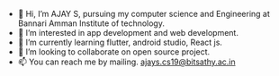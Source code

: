 - 👋 Hi, I’m AJAY S, pursuing my computer science and Engineering at Bannari Amman Institute of technology. 
- 👀 I’m interested in app development and web development. 
- 🌱 I’m currently learning flutter, android studio, React js.
- 💞️ I’m looking to collaborate on open source project. 
- 📫 You can reach me by mailing. ajays.cs19@bitsathy.ac.in

<!---
AjaySbecse/AjaySbecse is a ✨ special ✨ repository because its `README.md` (this file) appears on your GitHub profile.
You can click the Preview link to take a look at your changes.
--->
